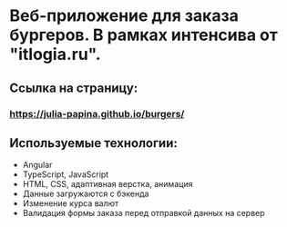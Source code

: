# Веб-приложение для заказа бургеров. В рамках интенсива от "itlogia.ru".
## Ссылка на страницу:
### https://julia-papina.github.io/burgers/

## Используемые технологии:
* Angular
* TypeScript, JavaScript
* HTML, CSS, адаптивная верстка, анимация
* Данные загружаются с бэкенда
* Изменение курса валют
* Валидация формы заказа перед отправкой данных на сервер






